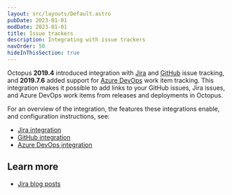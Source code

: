 ```yaml
---
layout: src/layouts/Default.astro
pubDate: 2023-01-01
modDate: 2023-01-01
title: Issue trackers
description: Integrating with issue trackers
navOrder: 50
hideInThisSection: true
---
```


Octopus **2019.4** introduced integration with [Jira](/docs/releases/issue-tracking/jira/) and [GitHub](/docs/releases/issue-tracking/github/) issue tracking, and **2019.7.6** added support for [Azure DevOps](/docs/releases/issue-tracking/azure-devops) work item tracking. This integration makes it possible to add links to your GitHub issues, Jira issues, and Azure DevOps work items from releases and deployments in Octopus.

For an overview of the integration, the features these integrations enable, and configuration instructions, see:

 - [Jira integration](/docs/releases/issue-tracking/jira)
 - [GitHub integration](/docs/releases/issue-tracking/github)
 - [Azure DevOps integration](/docs/releases/issue-tracking/azure-devops)

 ## Learn more

 - [Jira blog posts](https://yamldoc.liuyan.wang/blog/tag/jira)

